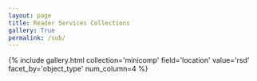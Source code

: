 ```yaml
---
layout: page
title: Reader Services Collections
gallery: True
permalink: /sub/
---
```





{% include gallery.html collection='minicomp' field='location' value='rsd' facet_by='object_type' num_column=4 %}







